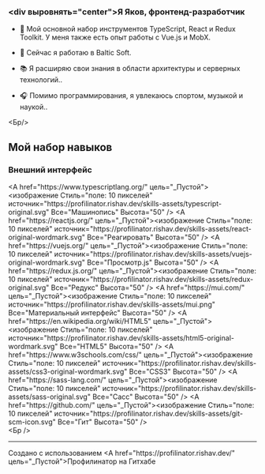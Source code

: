 ### <div выровнять="center">Я Яков, фронтенд-разработчик</div>  
  

- 🦾 Мой основной набор инструментов TypeScript, React и Redux Toolkit. У меня также есть опыт работы с Vue.js и MobX.  
  

- 💼 Сейчас я работаю в Baltic Soft.  
  

- 📚 Я расширяю свои знания в области архитектуры и серверных технологий..  
  

- 🎧 Помимо программирования, я увлекаюсь спортом, музыкой и наукой..  
  

<Бр/>  


## Мой набор навыков  


### Внешний интерфейс  
<div выровнять="центр">  
<А href="https://www.typescriptlang.org/" цель="_Пустой"><изображение Стиль="поле: 10 пикселей" источник="https://profilinator.rishav.dev/skills-assets/typescript-original.svg" Все="Машинопись" Высота="50" /></А>  
<А href="https://reactjs.org/" цель="_Пустой"><изображение Стиль="поле: 10 пикселей" источник="https://profilinator.rishav.dev/skills-assets/react-original-wordmark.svg" Все="Реагировать" Высота="50" /></А>  
<А href="https://vuejs.org/" цель="_Пустой"><изображение Стиль="поле: 10 пикселей" источник="https://profilinator.rishav.dev/skills-assets/vuejs-original-wordmark.svg" Все="Просмотр.js" Высота="50" /></А>  
<А href="https://redux.js.org/" цель="_Пустой"><изображение Стиль="поле: 10 пикселей" источник="https://profilinator.rishav.dev/skills-assets/redux-original.svg" Все="Редукс" Высота="50" /></А>  
<А href="https://mui.com/" цель="_Пустой"><изображение Стиль="поле: 10 пикселей" источник="https://profilinator.rishav.dev/skills-assets/mui.png" Все="Материальный интерфейс" Высота="50" /></А>  
<А href="https://en.wikipedia.org/wiki/HTML5" цель="_Пустой"><изображение Стиль="поле: 10 пикселей" источник="https://profilinator.rishav.dev/skills-assets/html5-original-wordmark.svg" Все="HTML5" Высота="50" /></А>  
<А href="https://www.w3schools.com/css/" цель="_Пустой"><изображение Стиль="поле: 10 пикселей" источник="https://profilinator.rishav.dev/skills-assets/css3-original-wordmark.svg" Все="CSS3" Высота="50" /></А>  
<А href="https://sass-lang.com/" цель="_Пустой"><изображение Стиль="поле: 10 пикселей" источник="https://profilinator.rishav.dev/skills-assets/sass-original.svg" Все="Сасс" Высота="50" /></А>  
<А href="https://github.com/" цель="_Пустой"><изображение Стиль="поле: 10 пикселей" источник="https://profilinator.rishav.dev/skills-assets/git-scm-icon.svg" Все="Гит" Высота="50" /></А>  
</div>
<Бр />

----
<div выровнять="центр">Создано с использованием <А href="https://profilinator.rishav.dev/" цель="_Пустой">Профилинатор на Гитхабе</А></div>
